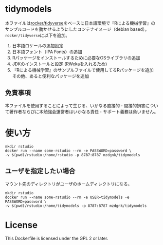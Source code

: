 # tidymodels
本ファイルは[rocker/tidyverse](https://hub.docker.com/r/rocker/tidyverse/)をベースに日本語環境で『Rによる機械学習』のサンプルコードを動かせるようにしたコンテナイメージ（debian based）。  
`rocker/tidyverse`に以下を追加。
1. 日本語ロケールの追加設定
1. 日本語フォント（IPA Fonts）の追加
1. Rパッケージをインストールするために必要なOSライブラリの追加
1. JDKのインストールと設定 (RWekaを入れるため)
1. 『Rによる機械学習』のサンプルファイルで使用してるRパッケージを追加  
その他、あると便利なパッケージを追加

## 免責事項
本ファイルを使用することによって生じる、いかなる直接的・間接的損害について著作者ならびに本勉強会運営者はいかなる責任・サポート義務は負いません。

# 使い方
```
mkdir rstudio
docker run --name some-rstudio --rm -e PASSWORD=password \
-v $(pwd)/rstudio:/home/rstudio -p 8787:8787 mzdgnk/tidymodels
```

## ユーザを指定したい場合
マウント先のディレクトリがユーザのホームディレクトリになる。
```
mkdir rstudio
docker run --name some-rstudio --rm -e USER=tidymodels -e PASSWORD=password \
-v $(pwd)/rstudio:/home/tidymodels -p 8787:8787 mzdgnk/tidymodels
```

# License 
This Dockerfile is licensed under the GPL 2 or later.
